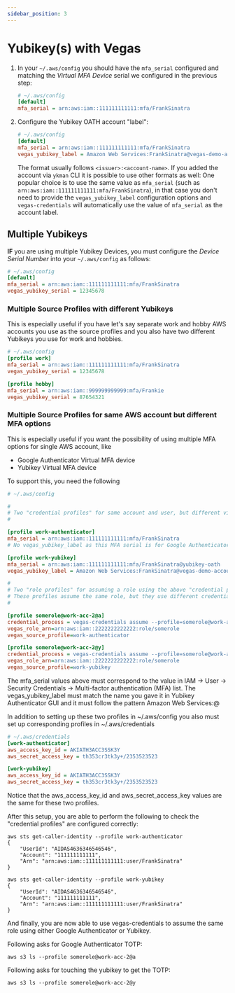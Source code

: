 ```yaml
---
sidebar_position: 3
---
```


# Yubikey(s) with Vegas

1. In your `~/.aws/config` you should have the `mfa_serial` configured and matching the _Virtual MFA Device_ serial we configured in the previous step:
    ```ini
    # ~/.aws/config
    [default]
    mfa_serial = arn:aws:iam::111111111111:mfa/FrankSinatra
    ```

2. Configure the Yubikey OATH account "label":
    ```ini
    # ~/.aws/config
    [default]
    mfa_serial = arn:aws:iam::111111111111:mfa/FrankSinatra
    vegas_yubikey_label = Amazon Web Services:FrankSinatra@vegas-demo-account
    ```

    The format usually follows `<issuer>:<account-name>`. If you added the account via `ykman` CLI it is possible to use other formats as well: One popular choice is to use the same value as `mfa_serial` (such as `arn:aws:iam::111111111111:mfa/FrankSinatra`), in that case you don't need to provide the `vegas_yubikey_label` configuration options and `vegas-credentials` will automatically use the value of `mfa_serial` as the account label.










## Multiple Yubikeys

**IF** you are using multiple Yubikey Devices, you must configure the _Device Serial Number_ into your `~/.aws/config` as follows:
```ini
# ~/.aws/config
[default]
mfa_serial = arn:aws:iam::111111111111:mfa/FrankSinatra
vegas_yubikey_serial = 12345678
```

### Multiple Source Profiles with different Yubikeys

This is especially useful if you have let's say separate work and hobby AWS accounts you use as the source profiles and you also have two different Yubikeys you use for work and hobbies.
```ini
# ~/.aws/config
[profile work]
mfa_serial = arn:aws:iam::111111111111:mfa/FrankSinatra
vegas_yubikey_serial = 12345678

[profile hobby]
mfa_serial = arn:aws:iam::999999999999:mfa/Frankie
vegas_yubikey_serial = 87654321
```


### Multiple Source Profiles for same AWS account but different MFA options

This is especially useful if you want the possibility of using multiple MFA options for single AWS account, like
* Google Authenticator Virtual MFA device
* Yubikey Virtual MFA device

To support this, you need the following
```ini
# ~/.aws/config

#
# Two "credential profiles" for same account and user, but different virtual MFA device 
#

[profile work-authenticator]
mfa_serial = arn:aws:iam::111111111111:mfa/FrankSinatra
# No vegas_yubikey_label as this MFA serial is for Google Authenticator app based MFA

[profile work-yubikey]
mfa_serial = arn:aws:iam::111111111111:mfa/FrankSinatra@yubikey-oath
vegas_yubikey_label = Amazon Web Services:FrankSinatra@vegas-demo-account

#
# Two "role profiles" for assuming a role using the above "credential profiles".
# These profiles assume the same role, but they use different credential profiles so that you have the optin of using either Google Autnehticator or Yubikey
#

[profile somerole@work-acc-2@a]
credential_process = vegas-credentials assume --profile=somerole@work-acc-2@a
vegas_role_arn=arn:aws:iam::2222222222222:role/somerole
vegas_source_profile=work-authenticator

[profile somerole@work-acc-2@y]
credential_process = vegas-credentials assume --profile=somerole@work-acc-2@y
vegas_role_arn=arn:aws:iam::2222222222222:role/somerole
vegas_source_profile=work-yubikey
```

The mfa_serial values above must correspond to the value in IAM -> User -> Security Credentials -> Multi-factor authentication (MFA) list.
The vegas_yubikey_label must match the name you gave it in Yubikey Authenticator GUI and it must follow the pattern Amazon Web Services:<user>@<account-alias>


In addition to setting up these two profiles in ~/.aws/config you also must set up corresponding profiles in ~/.aws/credentials

```ini
# ~/.aws/credentials
[work-authenticator]
aws_access_key_id = AKIATH3ACC3SSK3Y
aws_secret_access_key = th353cr3tk3y+/2353523523

[work-yubikey]
aws_access_key_id = AKIATH3ACC3SSK3Y
aws_secret_access_key = th353cr3tk3y+/2353523523
```

Notice that the aws_access_key_id and aws_secret_access_key values are the same for these two profiles.

After this setup, you are able to perform the following to check the "credential profiles" are configured correctly:
```shell
aws sts get-caller-identity --profile work-authenticator
{
    "UserId": "AIDAS4636346546546",
    "Account": "111111111111",
    "Arn": "arn:aws:iam::111111111111:user/FrankSinatra"
}

aws sts get-caller-identity --profile work-yubikey
{
    "UserId": "AIDAS4636346546546",
    "Account": "111111111111",
    "Arn": "arn:aws:iam::111111111111:user/FrankSinatra"
}

```

And finally, you are now able to use vegas-credentials to assume the same role using either Google Authenticator or Yubikey.

Following asks for Google Authenticator TOTP:
```shell
aws s3 ls --profile somerole@work-acc-2@a
```

Following asks for touching the yubikey to get the TOTP:
```shell
aws s3 ls --profile somerole@work-acc-2@y
```




